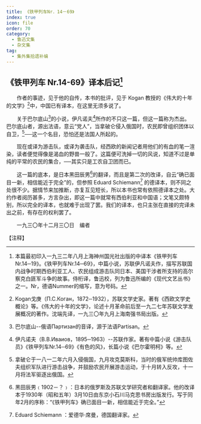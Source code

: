 ```yaml
---
title: 《铁甲列车Nr．14－69》
index: true
icon: file
order: 70
category:
  - 鲁迅文集
  - 杂文集
tag:  
  - 集外集拾遗补编
---
```


## 《铁甲列车 Nr.14-69》译本后记[^①]

　　作者的事迹，见于他的自传，本书的批评，见于 Kogan 教授的《伟大的十年的文学》[^②]中，中国已有译本，在这里无须多说了。

　　关于巴尔底山[^③]的小说，伊凡诺夫[^④]所作的不只这一篇，但这一篇称为杰出。巴尔底山者，源出法语，意云“党人”，当拿破仑侵入俄国时，农民即曾组织团体以自卫，[^⑤]──这一个名目，恐怕还是法国人所起的。

　　现在或译为游击队，或译为袭击队，经西欧的新闻记者用他们的有血的笔一渲染，读者便觉得像是渴血的野兽一般了。这篇便可洗掉一切的风说，知道不过是单纯的平常的农民的集合，──其实只是工农自卫团而已。

　　这一篇的底本，是日本黑田辰男[^⑥]的翻译，而且是第二次的改译，自云“确已面目一新，相信能近于完全”的，但参照 Eduard Schiemann[^⑦] 的德译本，则不同之处很不少。据情节来加推断，亦复互见短长，所以本书也常有依照德译本之处。大约作者阅历甚多，方言杂出，即这一篇中就常有西伯利亚和中国语；文笔又颇特别，所以完全的译本，也就难于出现了罢。我们的译本，也只主张在直接的完译未出之前，有存在的权利罢了。

　　一九三〇年十二月三〇日　编者

【注释】

[^①]:本篇最初印入一九三二年八月上海神州国光社出版的中译本《铁甲列车Nr.14─19》。《铁甲列车Nr.14─69》，中篇小说，苏联伊凡诺夫作，描写苏联国内战争时期西伯利亚工人、农民组成游击队同日本、美国干涉者所支持的高尔察克白匪军斗争的故事。侍桁译，鲁迅校，列为鲁迅所编的《现代文艺丛书》之一。Nr，德语Nummer的缩写，意为号码。

[^②]:Kogan戈庚（П.С.Коган，1872─1932），苏联文学史家。著有《西欧文学史概论》等。《伟大的十年的文学》，论述十月革命前后至一九二七年苏联文学发展概况的著作。沈端先译，一九三〇年九月上海南强书局出版。

[^③]:巴尔底山--俄语Партизан的音译，源于法语Partisan。

[^④]:伊凡诺夫（В.В.Иваиов，1895─1963）--苏联作家。著有中篇小说《游击队员》《铁甲列车Nr.14─69》《有色的风》，长篇小说《巴尔霍明柯》等。

[^⑤]:拿破仑于一八一二年六月入侵俄国，九月攻克莫斯科，当时的俄军统帅库图佐夫组织军队进行游击战争，并鼓励农民开展游击运动，于十月转入反攻，十一月将法军驱逐出俄国。

[^⑥]:黑田辰男﹙1902－？﹚：日本的俄罗斯及苏联文学研究者和翻译家。他的改译本于1930年（昭和五年）3月10日由东京小石川马克思书房出版发行。写于同年2月的序称：“《铁甲列车》确已面目一新，相信能近于完全。”

[^⑦]:Eduard Schiemann ：爱德华·席曼，德国翻译家。
